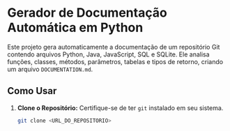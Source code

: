 # Gerador de Documentação Automática em Python

Este projeto gera automaticamente a documentação de um repositório Git contendo arquivos Python, Java, JavaScript, SQL e SQLite. Ele analisa funções, classes, métodos, parâmetros, tabelas e tipos de retorno, criando um arquivo `DOCUMENTATION.md`.

## Como Usar

1. **Clone o Repositório:**
   Certifique-se de ter `git` instalado em seu sistema.
   ```bash
   git clone <URL_DO_REPOSITORIO>
